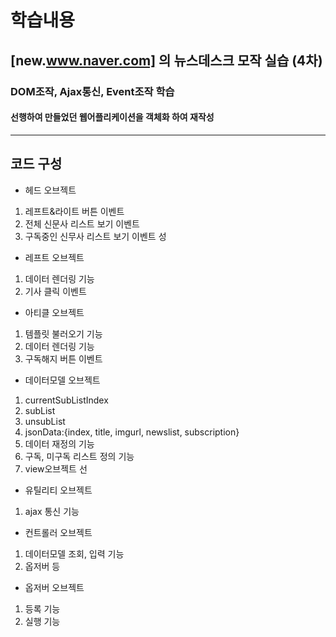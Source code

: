 # 학습내용

## [new.www.naver.com] 의 뉴스데스크 모작 실습 (4차)
### DOM조작, Ajax통신, Event조작 학습
#### 선행하여 만들었던 웹어플리케이션을 객체화 하여 재작성

---

## 코드 구성 
- 헤드 오브젝트
1. 레프트&라이트 버튼 이벤트
2. 전체 신문사 리스트 보기 이벤트 
3. 구독중인 신무사 리스트 보기 이벤트 성

- 레프트 오브젝트 
1. 데이터 렌더링 기능
2. 기사 클릭 이벤트

- 아티클 오브젝트 
1. 템플릿 불러오기 기능
2. 데이터 렌더링 기능
3. 구독해지 버튼 이벤트 
	
- 데이터모델 오브젝트  
1. currentSubListIndex 
2. subList
3. unsubList
4. jsonData:{index, title, imgurl, newslist, subscription}
5. 데이터 재정의 기능
6. 구독, 미구독 리스트 정의 기능
7. view오브젝트 선

- 유틸리티 오브젝트
1. ajax 통신 기능 

- 컨트롤러 오브젝트 
1.  데이터모델 조회, 입력 기능 
2.  옵저버 등

- 옵저버 오브젝트
1. 등록 기능
2. 실행 기능